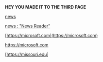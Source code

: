 **HEY YOU MADE IT TO THE THIRD PAGE**

[news](/news/reader.php "News Reader")

[news : "News Reader"](/news/reader.php)

[https://microsoft.com](https://microsoft.com)

<https://microsoft.com>


<Missouri>[https://missouri.edu]
  


